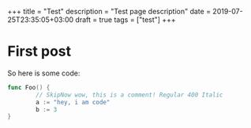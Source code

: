+++
title = "Test"
description = "Test page description"
date = 2019-07-25T23:35:05+03:00
draft = true
tags = ["test"]
+++

# First post

So here is some code:

```go
func Foo() {
        // SkipNow wow, this is a comment! Regular 400 Italic                80
        a := "hey, i am code"
        b := 3
}
```
